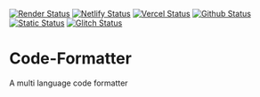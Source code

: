 [![Render Status](https://img.shields.io/badge/Render-Deployed-blue?logo=Render)](https://code-formatter-gr7g.onrender.com)
[![Netlify Status](https://img.shields.io/badge/Netlify-Deployed-informational?logo=netlify)](https://mycodeformatter.netlify.app/)
[![Vercel Status](https://img.shields.io/badge/Vercel-Deployed-informational?logo=vercel)](https://codeformatter.vercel.app/)
[![Github Status](https://img.shields.io/badge/GitHub-Deployed-informational?logo=github)](http://codeformatter.com)
[![Static Status](https://img.shields.io/badge/Static-Undeployed-informational?logo=static)](https://code-formatter.static.domains/)
[![Glitch Status](https://img.shields.io/badge/Glitch-Deployed-informational?logo=glitch)](https://codeformatter.glitch.me)
# Code-Formatter
A multi language code formatter
